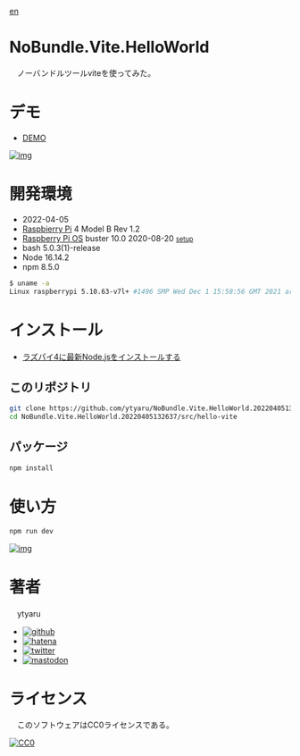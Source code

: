 [en](./README.md)

# NoBundle.Vite.HelloWorld

　ノーバンドルツールviteを使ってみた。

# デモ

* [DEMO][]

[![img]][DEMO]

[img]:https://cdn-ak.f.st-hatena.com/images/fotolife/y/ytyaru/20220405/20220405125949.png
[DEMO]:https://ytyaru.github.io/NoBundle.Vite.HelloWorld.20220405132637/

# 開発環境

* <time datetime="2022-04-05T13:26:21+0900">2022-04-05</time>
* [Raspbierry Pi](https://ja.wikipedia.org/wiki/Raspberry_Pi) 4 Model B Rev 1.2
* [Raspberry Pi OS](https://ja.wikipedia.org/wiki/Raspbian) buster 10.0 2020-08-20 <small>[setup](http://ytyaru.hatenablog.com/entry/2020/10/06/111111)</small>
* bash 5.0.3(1)-release
* Node 16.14.2
* npm 8.5.0

```sh
$ uname -a
Linux raspberrypi 5.10.63-v7l+ #1496 SMP Wed Dec 1 15:58:56 GMT 2021 armv7l GNU/Linux
```

# インストール

* [ラズパイ4に最新Node.jsをインストールする](https://ytyaru.hatenablog.com/entry/2020/01/10/222222)

## このリポジトリ

```sh
git clone https://github.com/ytyaru/NoBundle.Vite.HelloWorld.20220405132637
cd NoBundle.Vite.HelloWorld.20220405132637/src/hello-vite
```

## パッケージ

```sh
npm install
```


# 使い方

```sh
npm run dev
```

[![img]][DEMO]

# 著者

　ytyaru

* [![github](http://www.google.com/s2/favicons?domain=github.com)](https://github.com/ytyaru "github")
* [![hatena](http://www.google.com/s2/favicons?domain=www.hatena.ne.jp)](http://ytyaru.hatenablog.com/ytyaru "hatena")
* [![twitter](http://www.google.com/s2/favicons?domain=twitter.com)](https://twitter.com/ytyaru1 "twitter")
* [![mastodon](http://www.google.com/s2/favicons?domain=mstdn.jp)](https://mstdn.jp/web/accounts/233143 "mastdon")

# ライセンス

　このソフトウェアはCC0ライセンスである。

[![CC0](http://i.creativecommons.org/p/zero/1.0/88x31.png "CC0")](http://creativecommons.org/publicdomain/zero/1.0/deed.ja)

